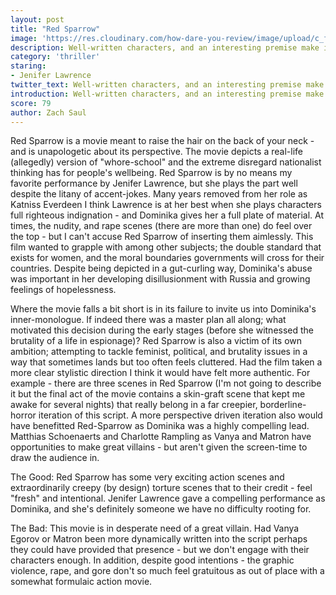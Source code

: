 ```yaml
---
layout: post
title: "Red Sparrow"
image: 'https://res.cloudinary.com/how-dare-you-review/image/upload/c_fill,h_399,w_760/v1528674492/red-sparrow1.jpg'
description: Well-written characters, and an interesting premise make it an entertaining watch despite some cheesiness.
category: 'thriller'
staring: 
- Jenifer Lawrence
twitter_text: Well-written characters, and an interesting premise make it an entertaining watch despite some cheesiness.
introduction: Well-written characters, and an interesting premise make it an entertaining watch despite some cheesiness.
score: 79
author: Zach Saul 
---
```

Red Sparrow is a movie meant to raise the hair on the back of your neck - and is unapologetic about its perspective. The movie depicts a real-life (allegedly) version of "whore-school" and the extreme disregard nationalist thinking has for people's wellbeing. Red Sparrow is by no means my favorite performance by Jenifer Lawrence, but she plays the part well despite the litany of accent-jokes. Many years removed from her role as Katniss Everdeen I think Lawrence is at her best when she plays characters full righteous indignation - and Dominika gives her a full plate of material. At times, the nudity, and rape scenes (there are more than one) do feel over the top - but I can't accuse Red Sparrow of inserting them aimlessly. This film wanted to grapple with among other subjects; the double standard that exists for women, and the moral boundaries governments will cross for their countries. Despite being depicted in a gut-curling way, Dominika's abuse was important in her developing disillusionment with Russia and growing feelings of hopelessness.

Where the movie falls a bit short is in its failure to invite us into Dominika's inner-monologue. If indeed there was a master plan all along; what motivated this decision during the early stages (before she witnessed the brutality of a life in espionage)? Red Sparrow is also a victim of its own ambition; attempting to tackle feminist, political, and brutality issues in a way that sometimes lands but too often feels cluttered. Had the film taken a more clear stylistic direction I think it would have felt more authentic. For example - there are three scenes in Red Sparrow (I'm not going to describe it but the final act of the movie contains a skin-graft scene that kept me awake for several nights) that really belong in a far creepier, borderline-horror iteration of this script. A more perspective driven iteration also would have benefitted Red-Sparrow as Dominika was a highly compelling lead. Matthias Schoenaerts and Charlotte Rampling as Vanya and Matron have opportunities to make great villains - but aren't given the screen-time to draw the audience in.

The Good: Red Sparrow has some very exciting action scenes and extraordinarily creepy (by design) torture scenes that to their credit - feel "fresh" and intentional. Jenifer Lawrence gave a compelling performance as Dominika, and she's definitely someone we have no difficulty rooting for.

The Bad: This movie is in desperate need of a great villain. Had Vanya Egorov or Matron been more dynamically written into the script perhaps they could have provided that presence - but we don't engage with their characters enough. In addition, despite good intentions - the graphic violence, rape, and gore don't so much feel gratuitous as out of place with a somewhat formulaic action movie.   